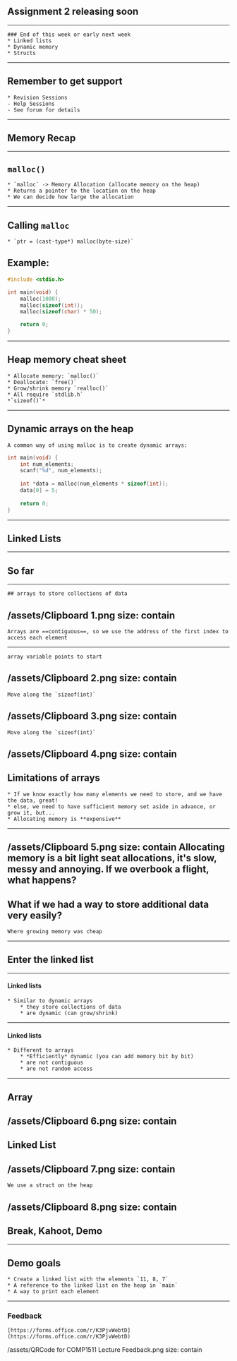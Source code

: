 ## Assignment 2 releasing soon
---
	### End of this week or early next week
	* Linked lists
	* Dynamic memory
	* Structs
---
## Remember to get support
	* Revision Sessions
	- Help Sessions
	- See forum for details
---
## Memory Recap
---
## `malloc()`
	* `malloc` -> Memory Allocation (allocate memory on the heap)
	* Returns a pointer to the location on the heap
	* We can decide how large the allocation
---
## Calling `malloc`
	* `ptr = (cast-type*) malloc(byte-size)`
## Example:
```c
#include <stdio.h>

int main(void) {
	malloc(1000);
	malloc(sizeof(int));
	malloc(sizeof(char) * 50);

	return 0;
}
```
---
## Heap memory cheat sheet
	* Allocate memory: `malloc()`
	* Deallocate: `free()`
	* Grow/shrink memory `realloc()`
	* All require `stdlib.h`
	*`sizeof()`*

---
## Dynamic arrays on the heap
	A common way of using malloc is to create dynamic arrays:
```c
int main(void) {
	int num_elements;
	scanf("%d", num_elements);
	
	int *data = malloc(num_elements * sizeof(int));
	data[0] = 5;
	
	return 0;
}
```
---
## Linked Lists
---
## So far
---
	## arrays to store collections of data
/assets/Clipboard 1.png
size: contain
---
	Arrays are ==contiguous==, so we use the address of the first index to access each element
---
	array variable points to start 
/assets/Clipboard 2.png
size: contain
---
	Move along the `sizeof(int)`
/assets/Clipboard 3.png
size: contain
---
	Move along the `sizeof(int)`
/assets/Clipboard 4.png
size: contain
---
## Limitations of arrays
	* If we know exactly how many elements we need to store, and we have the data, great!
	* else, we need to have sufficient memory set aside in advance, or grow it, but...
	* Allocating memory is **expensive**
---
/assets/Clipboard 5.png
size: contain
Allocating memory is a bit light seat allocations, it's slow, messy and annoying. If we overbook a flight, what happens?
---
## What if we had a way to store additional data very easily? 
	Where growing memory was cheap
---
## Enter the linked list
---
#### Linked lists
	* Similar to dynamic arrays
		* they store collections of data
		* are dynamic (can grow/shrink)
---
#### Linked lists
	* Different to arrays
		* *Efficiently* dynamic (you can add memory bit by bit)
		* are not contiguous
		* are not random access
---
## Array 
/assets/Clipboard 6.png
size: contain
---
## Linked List
/assets/Clipboard 7.png
size: contain
---
	We use a struct on the heap
/assets/Clipboard 8.png
size: contain
---
## Break, Kahoot, Demo
---
## Demo goals
	* Create a linked list with the elements `11, 8, 7`
	* A reference to the linked list on the heap in `main`
	* A way to print each element
---
### Feedback
	[https://forms.office.com/r/K3PjvWebtD](https://forms.office.com/r/K3PjvWebtD)
/assets/QRCode for COMP1511 Lecture Feedback.png
size: contain